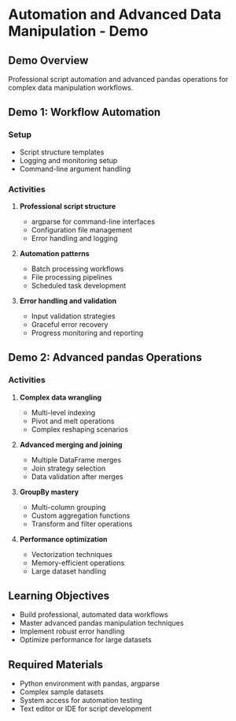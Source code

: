 # Automation and Advanced Data Manipulation - Demo

## Demo Overview
Professional script automation and advanced pandas operations for complex data manipulation workflows.

## Demo 1: Workflow Automation

### Setup
- Script structure templates
- Logging and monitoring setup
- Command-line argument handling

### Activities
1. **Professional script structure**
   - argparse for command-line interfaces
   - Configuration file management
   - Error handling and logging

2. **Automation patterns**
   - Batch processing workflows
   - File processing pipelines
   - Scheduled task development

3. **Error handling and validation**
   - Input validation strategies
   - Graceful error recovery
   - Progress monitoring and reporting

## Demo 2: Advanced pandas Operations

### Activities
1. **Complex data wrangling**
   - Multi-level indexing
   - Pivot and melt operations
   - Complex reshaping scenarios

2. **Advanced merging and joining**
   - Multiple DataFrame merges
   - Join strategy selection
   - Data validation after merges

3. **GroupBy mastery**
   - Multi-column grouping
   - Custom aggregation functions
   - Transform and filter operations

4. **Performance optimization**
   - Vectorization techniques
   - Memory-efficient operations
   - Large dataset handling

## Learning Objectives
- Build professional, automated data workflows
- Master advanced pandas manipulation techniques
- Implement robust error handling
- Optimize performance for large datasets

## Required Materials
- Python environment with pandas, argparse
- Complex sample datasets
- System access for automation testing
- Text editor or IDE for script development